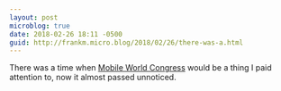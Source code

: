 ```yaml
---
layout: post
microblog: true
date: 2018-02-26 18:11 -0500
guid: http://frankm.micro.blog/2018/02/26/there-was-a.html
---
```

There was a time when [Mobile World Congress](https://news.google.com/news/search/section/q/mobile%20world%20congress/mobile%20world%20congress?hl=en&gl=US&ned=us) would be a thing I paid attention to, now it almost passed unnoticed. 
